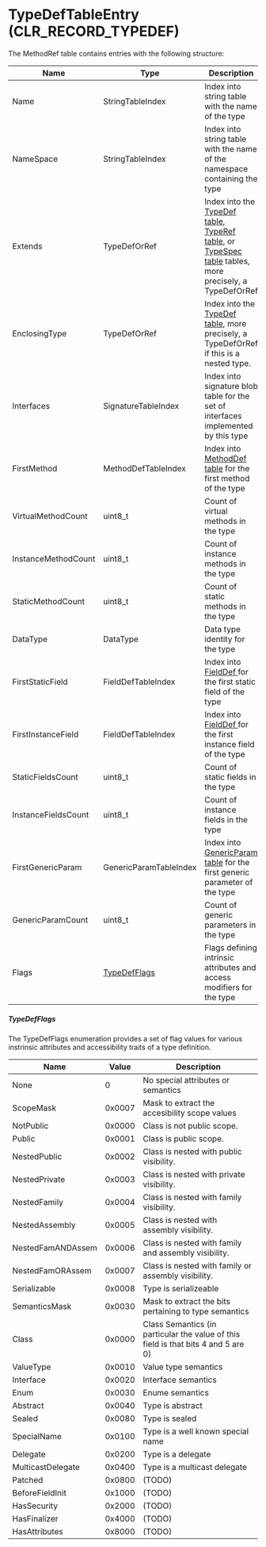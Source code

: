 # TypeDefTableEntry (CLR_RECORD_TYPEDEF)

The MethodRef table contains entries with the following structure:

| Name          | Type                 | Description  
|---------------|----------------------|------------  
| Name          | StringTableIndex     | Index into string table with the name of the type
| NameSpace     | StringTableIndex     | Index into string table with the name of the namespace containing the type
| Extends       | TypeDefOrRef         | Index into the [TypeDef table](TypeDefTableEntry.md), [TypeRef table](TypeRefTableEntry.md), or [TypeSpec table](TypeSpecTableEntry.md) tables, more precisely, a TypeDefOrRef
| EnclosingType | TypeDefOrRef    | Index into the [TypeDef table](TypeDefTableEntry.md), more precisely, a TypeDefOrRef if this is a nested type.
| Interfaces    | SignatureTableIndex  | Index into signature blob table for the set of interfaces implemented by this type
| FirstMethod   | MethodDefTableIndex  | Index into [MethodDef table](MethodDefTableEntry.md) for the first method of the type
| VirtualMethodCount | uint8_t         | Count of virtual methods in the type
| InstanceMethodCount | uint8_t        | Count of instance methods in the type
| StaticMethodCount | uint8_t          | Count of static methods in the type
| DataType      | DataType             | Data type identity for the type
| FirstStaticField | FieldDefTableIndex | Index into [FieldDef ](FieldDefTableEntry.md) for the first static field of the type
| FirstInstanceField | FieldDefTableIndex | Index into [FieldDef ](FieldDefTableEntry.md) for the first instance field of the type
| StaticFieldsCount | uint8_t          | Count of static fields in the type
| InstanceFieldsCount | uint8_t        | Count of instance fields in the type
| FirstGenericParam | GenericParamTableIndex | Index into [GenericParam table](GenericParamTableEntry.md) for the first generic parameter of the type
| GenericParamCount | uint8_t        | Count of generic parameters in the type
| Flags         | [TypeDefFlags](#TypeDefFLags) | Flags defining intrinsic attributes and access modifiers for the type

##### TypeDefFlags

The TypeDefFlags enumeration provides a set of flag values for various instrinsic attributes and accessibility traits of a type definition.


| Name               | Value  | Description  
|--------------------|--------|------------
|               None | 0      | No special attributes or semantics
|          ScopeMask | 0x0007 | Mask to extract the accesibility scope values
|          NotPublic | 0x0000 | Class is not public scope.
|             Public | 0x0001 | Class is public scope.
|       NestedPublic | 0x0002 | Class is nested with public visibility.
|      NestedPrivate | 0x0003 | Class is nested with private visibility.
|       NestedFamily | 0x0004 | Class is nested with family visibility.
|     NestedAssembly | 0x0005 | Class is nested with assembly visibility.
|  NestedFamANDAssem | 0x0006 | Class is nested with family and assembly visibility.
|   NestedFamORAssem | 0x0007 | Class is nested with family or assembly visibility.
|       Serializable | 0x0008 | Type is serializeable
|      SemanticsMask | 0x0030 | Mask to extract the bits pertaining to type semantics
|              Class | 0x0000 | Class Semantics (in particular the value of this field is that bits 4 and 5 are 0)
|          ValueType | 0x0010 | Value type semantics
|          Interface | 0x0020 | Interface semantics
|               Enum | 0x0030 | Enume semantics
|           Abstract | 0x0040 | Type is abstract
|             Sealed | 0x0080 | Type is sealed
|        SpecialName | 0x0100 | Type is a well known special name
|           Delegate | 0x0200 | Type is a delegate
|  MulticastDelegate | 0x0400 | Type is a multicast delegate
|            Patched | 0x0800 | (TODO)
|    BeforeFieldInit | 0x1000 | (TODO)
|        HasSecurity | 0x2000 | (TODO)
|       HasFinalizer | 0x4000 | (TODO)
|      HasAttributes | 0x8000 | (TODO)
